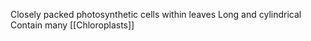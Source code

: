Closely packed photosynthetic cells within leaves
Long and cylindrical 
Contain many [[Chloroplasts]]